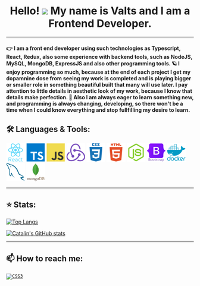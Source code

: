 ### <h1 align = "center">Hello! <img src="https://raw.githubusercontent.com/MartinHeinz/MartinHeinz/master/wave.gif" width="30px"> My name is Valts and I am a Frontend Developer.</h1>

---

<h4>👉 I am a front end developer using such technologies as Typescript, React, Redux, also some experience with backend tools, such as NodeJS, MySQL, MongoDB, ExpressJS and also other programming tools. 🪐 I enjoy programming so much, because at the end of each project I get my dopamnine dose from seeing my work is completed and is playing bigger or smaller role in something beautiful built that many will use later. I pay attention to little details in aesthetic look of my work, because I know that details make perfection. 🧩 Also I am always eager to learn something new, and programming is always changing, developing, so there won't be a time when I could know everything and stop fullfilling my desire to learn. </h4>

<h2>🛠️ Languages & Tools:</h2>

<code><a href="https://reactjs.org/" target="_blank" rel="noreferrer"><img src="https://github.com/devicons/devicon/blob/master/icons/react/react-original-wordmark.svg" width="50" height="50" alt="React" /></a></code>
<code><a href="https://www.typescriptlang.org/" target="_blank" rel="noreferrer"><img src="https://github.com/devicons/devicon/blob/master/icons/typescript/typescript-original.svg" width="50" height="50" alt="TypeScript" /></a></code>
<code><a href="https://developer.mozilla.org/en-US/docs/Web/JavaScript" target="_blank" rel="noreferrer"><img src="https://github.com/devicons/devicon/blob/master/icons/javascript/javascript-original.svg" width="50" height="50" alt="JavaScript" /></a></code>
<code><a href="https://redux.js.org/" target="_blank" rel="noreferrer"><img src="https://github.com/devicons/devicon/blob/master/icons/redux/redux-original.svg" alt="redux" width="50" height="50"/></a></code>
<code><a href="https://www.w3.org/TR/CSS/#css" target="_blank" rel="noreferrer"><img src="https://github.com/devicons/devicon/blob/master/icons/css3/css3-plain-wordmark.svg" width="50" height="50" alt="CSS3" /></a></code>
<code><a href="https://developer.mozilla.org/en-US/docs/Glossary/HTML5" target="_blank" rel="noreferrer"><img src="https://github.com/devicons/devicon/blob/master/icons/html5/html5-plain-wordmark.svg" width="50" height="50" alt="HTML5" /></a></code>
<code><a href="https://nodejs.org/en/" target="_blank" rel="noreferrer"><img src="https://github.com/devicons/devicon/blob/master/icons/nodejs/nodejs-original.svg" width="50" height="50" alt="NodeJS" /></a></code>
<code><a href="https://getbootstrap.com/" target="_blank" rel="noreferrer"><img src="https://github.com/devicons/devicon/blob/master/icons/bootstrap/bootstrap-original-wordmark.svg" width="50" height="50" alt="Bootstrap" /></a></code>
<code><a href="https://www.docker.com/" target="_blank" rel="noreferrer"><img src="https://github.com/devicons/devicon/blob/master/icons/docker/docker-plain-wordmark.svg" width="50" height="50"/></a></code>
<code><a href="https://www.mysql.com/" target="_blank" rel="noreferrer"><img src="https://github.com/devicons/devicon/blob/master/icons/mysql/mysql-original.svg" width="50" height="50"/></a></code>
<code><a href="https://www.mongodb.com/" target="_blank" rel="noreferrer"><img src="https://github.com/devicons/devicon/blob/master/icons/mongodb/mongodb-original-wordmark.svg" alt="mongo db" width="50" height="50"/></a></code>

---

<h2>⭐️ Stats:</h2>

[![Top Langs](https://github-readme-stats.vercel.app/api/top-langs/?username=klibikis&hide=java,html,css&theme=radical)](https://github.com/anuraghazra/github-readme-stats)

[![Catalin's GitHub stats](https://github-readme-stats.vercel.app/api?username=klibikis&theme=radical)](https://github.com/anuraghazra/github-readme-stats)

---

<h2>📫 How to reach me:</h2>
<code><a href="https://www.linkedin.com/in/valtsklibikis/" target="_blank" rel="noreferrer"><img src="wordmark.svg]https://github.com/devicons/devicon/blob/master/icons/linkedin/linkedin-original.svg" width="50" height="50" alt="CSS3" /></a></code>

